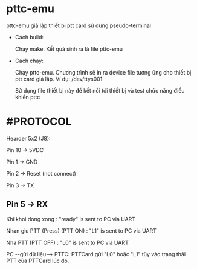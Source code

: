 # pttc-emu
pttc-emu giả lập thiết bị ptt card sử dung pseudo-terminal

* Cách build:

    Chạy make. Kết quả sinh ra là file pttc-emu

* Cách chạy:

    Chạy pttc-emu. Chương trình sẽ in ra device file tương ứng cho thiết bị ptt card giả lập. Ví dụ: /dev/ttys001

    Sử dụng file thiết bị này để kết nối tới thiết bị và test chức năng điều khiển pttc

#PROTOCOL
============================
Hearder 5x2 (J8):

Pin 10 -> 5VDC

Pin 1  -> GND

Pin 2  -> Reset (not connect)

Pin 3 -> TX

Pin 5 -> RX
-----------------------------
Khi khoi dong xong      : "ready" is sent to PC via UART 

Nhan giu PTT (Press) (PTT ON)   : "L1" is sent to PC via UART

Nha PTT  (PTT OFF)      : "L0" is sent to PC via UART

PC --gửi dữ liệu--> PTTC: PTTCard gửi "L0" hoặc "L1" tùy vào trạng thái PTT của PTTCard lúc đó. 
